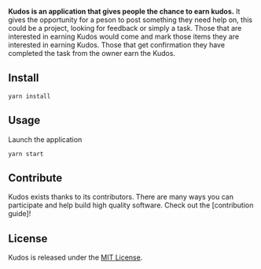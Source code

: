 **Kudos is an application that gives people the chance to earn kudos.** It gives the opportunity for a peson to post something they need help on, this could be a project, looking for feedback or simply a task.  Those that are interested in earning Kudos would come and mark those items they are interested in earning Kudos.  Those that get confirmation they have completed the task from the owner earn the Kudos.

## Install

```
yarn install
```

## Usage

Launch the application

```
yarn start
```

## Contribute

Kudos exists thanks to its contributors. There are many ways you can participate and help build high quality software. Check out the [contribution guide]!

## License

Kudos is released under the [MIT License](LICENSE).

[Truffle]: https://truffleframework.com/docs/truffle/quickstart